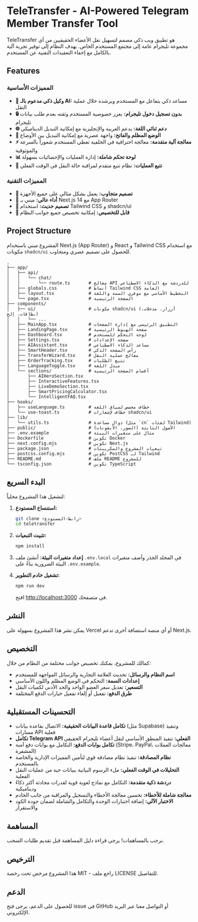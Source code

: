 # TeleTransfer - AI-Powered Telegram Member Transfer Tool

TeleTransfer هو تطبيق ويب ذكي مصمم لتسهيل نقل الأعضاء الحقيقيين من أي مجموعة تليجرام عامة إلى مجتمع المستخدم الخاص. يهدف النظام إلى توفير تجربة آلية بالكامل مع إخفاء التعقيدات التقنية عن المستخدم.

## Features

### المميزات الأساسية
- **🤖 وكيل ذكي مدعوم بالـ AI:** مساعد ذكي يتفاعل مع المستخدم ويرشده خلال عملية النقل
- **🔒 بدون تسجيل دخول تليجرام:** يعزز خصوصية المستخدم وثقته بعدم طلب بيانات تليجرام
- **🌐 دعم ثنائي اللغة:** يدعم العربية والإنجليزية مع إمكانية التبديل الديناميكي
- **🎨 الوضع المظلم والفاتح:** واجهة عصرية مع إمكانية التبديل بين الأوضاع
- **⚡ معالجة آلية متقدمة:** معالجة احترافية في الخلفية تعطي المستخدم شعوراً بالسرعة والموثوقية
- **📊 لوحة تحكم شاملة:** إدارة العمليات والإحصائيات بسهولة
- **🎯 تتبع العمليات:** نظام تتبع متقدم لمراقبة حالة النقل في الوقت الفعلي

### المميزات التقنية
- **📱 تصميم متجاوب:** يعمل بشكل مثالي على جميع الأجهزة
- **🚀 أداء عالي:** مبني بـ Next.js 14 مع App Router
- **🎨 تصميم حديث:** استخدام Tailwind CSS و shadcn/ui
- **🔧 قابل للتخصيص:** إمكانية تخصيص جميع جوانب النظام

## Project Structure

المشروع مبني باستخدام Next.js (App Router) و React و Tailwind CSS مع استخدام مكونات `shadcn/ui` للحصول على تصميم عصري ومتجاوب.

```
.
├── app/
│   ├── api/
│   │   └── chat/
│   │       └── route.ts       # معالج API للدردشة مع الذكاء الاصطناعي
│   ├── globals.css            # أنماط Tailwind CSS العامة
│   ├── layout.tsx             # التخطيط الأساسي مع موفري السمة واللغة
│   └── page.tsx               # الصفحة الرئيسية
├── components/
│   ├── ui/                    # مكونات shadcn/ui (أزرار، مدخلات، بطاقات، إلخ)
│   │   └── ...
│   ├── MainApp.tsx            # التطبيق الرئيسي مع إدارة الصفحات
│   ├── LandingPage.tsx        # صفحة الهبوط الرئيسية
│   ├── Dashboard.tsx          # لوحة التحكم للمستخدم
│   ├── Settings.tsx           # صفحة الإعدادات
│   ├── AIAssistant.tsx        # مساعد الذكاء الاصطناعي
│   ├── SmartHeader.tsx        # رأس الصفحة الذكي
│   ├── TransferWizard.tsx     # معالج عملية النقل
│   ├── OrderTracking.tsx      # تتبع الطلبات
│   ├── LanguageToggle.tsx     # مبدل اللغة
│   └── sections/              # أقسام الصفحة الرئيسية
│       ├── AIHeroSection.tsx
│       ├── InteractiveFeatures.tsx
│       ├── LiveDemoSection.tsx
│       ├── SmartPricingCalculator.tsx
│       └── IntelligentFAQ.tsx
├── hooks/
│   ├── useLanguage.ts         # خطاف مخصص لسياق اللغة
│   └── use-toast.ts           # خطاف لإشعارات shadcn/ui
├── lib/
│   └── utils.ts               # دوال مساعدة (مثل `cn` لفئات Tailwind)
├── public/                    # الأصول الثابتة (الصور، الأيقونات)
├── .env.example               # مثال على متغيرات البيئة
├── Dockerfile                 # تكوين Docker
├── next.config.mjs            # تكوين Next.js
├── package.json               # تبعيات المشروع والسكريبتات
├── postcss.config.mjs         # تكوين PostCSS لـ Tailwind
├── README.md                  # ملف README للمشروع
└── tsconfig.json              # تكوين TypeScript
```

## البدء السريع

لتشغيل هذا المشروع محلياً:

1.  **استنساخ المستودع:**
    ```bash
    git clone <رابط-المستودع>
    cd teletransfer
    ```

2.  **تثبيت التبعيات:**
    ```bash
    npm install
    ```

3.  **إعداد متغيرات البيئة:**
    أنشئ ملف `.env.local` في المجلد الجذر وأضف متغيرات البيئة الضرورية بناءً على `.env.example`.

4.  **تشغيل خادم التطوير:**
    ```bash
    npm run dev
    ```
    افتح [http://localhost:3000](http://localhost:3000) في متصفحك.

## النشر

يمكن نشر هذا المشروع بسهولة على Vercel أو أي منصة استضافة أخرى تدعم Next.js.

## التخصيص

كمالك للمشروع، يمكنك تخصيص جوانب مختلفة من النظام من خلال:

- **اسم النظام والرسائل:** تحديث العلامة التجارية والرسائل المواجهة للمستخدم
- **إعدادات السمة:** التحكم في الوضع المظلم واللون الأساسي
- **التسعير:** تعديل سعر العضو الواحد والحد الأدنى لكميات النقل
- **طرق الدفع:** تفعيل أو إلغاء تفعيل خيارات الدفع المختلفة

## التحسينات المستقبلية

- **تكامل قاعدة البيانات الحقيقية:** الاتصال بقاعدة بيانات (مثل Supabase) وتنفيذ مسارات API فعلية
- **تكامل Telegram API الفعلي:** تنفيذ المنطق الأساسي لنقل أعضاء تليجرام الحقيقي
- **تكامل بوابات الدفع:** التكامل مع بوابات دفع آمنة (Stripe، PayPal، معالجات العملات المشفرة)
- **نظام المصادقة:** تنفيذ نظام مصادقة قوي لتأمين المميزات الإدارية والخاصة بالمستخدم
- **التحليلات في الوقت الفعلي:** ملء الرسوم البيانية ببيانات حية من عمليات النقل الفعلية
- **دردشة ذكية متقدمة:** التكامل مع نماذج لغوية قوية لقدرات محادثة أكثر ذكاءً وديناميكية
- **معالجة شاملة للأخطاء:** تحسين معالجة الأخطاء والتسجيل والمراقبة من جانب الخادم
- **الاختبار الآلي:** إضافة اختبارات الوحدة والتكامل والشاملة لضمان جودة الكود والاستقرار

## المساهمة

نرحب بالمساهمات! يرجى قراءة دليل المساهمة قبل تقديم طلبات السحب.

## الترخيص

هذا المشروع مرخص تحت رخصة MIT - راجع ملف LICENSE للتفاصيل.

## الدعم

للحصول على الدعم، يرجى فتح issue في GitHub أو التواصل معنا عبر البريد الإلكتروني.